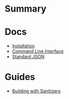 # Summary

# Docs

- [Installation](./01-installation.md)
- [Command Line Interface](./02-command-line-interface.md)
- [Standard JSON](./03-standard-json.md)

# Guides

- [Building with Sanitizers](./guides/01-sanitizers.md)
